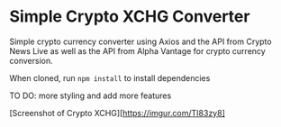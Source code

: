 # Simple Crypto XCHG Converter

Simple crypto currency converter using Axios and the API from Crypto News Live as well as the API from Alpha Vantage for crypto currency conversion.

When cloned, run `npm install` to install dependencies


TO DO: more styling and add more features

[Screenshot of Crypto XCHG][https://imgur.com/TI83zy8]